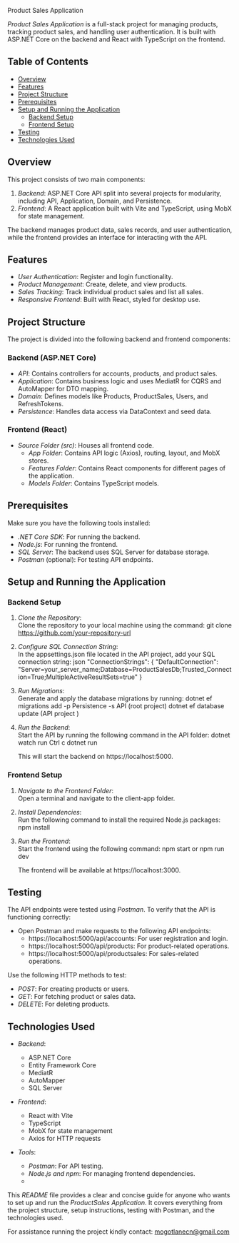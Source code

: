 Product Sales Application

*Product Sales Application* is a full-stack project for managing products, tracking product sales, and handling user authentication. It is built with ASP.NET Core on the backend and React with TypeScript on the frontend.

## Table of Contents

- [Overview](#overview)
- [Features](#features)
- [Project Structure](#project-structure)
- [Prerequisites](#prerequisites)
- [Setup and Running the Application](#setup-and-running-the-application)
  - [Backend Setup](#backend-setup)
  - [Frontend Setup](#frontend-setup)
- [Testing](#testing)
- [Technologies Used](#technologies-used)

## Overview

This project consists of two main components:

1. *Backend*: ASP.NET Core API split into several projects for modularity, including API, Application, Domain, and Persistence.
2. *Frontend*: A React application built with Vite and TypeScript, using MobX for state management.

The backend manages product data, sales records, and user authentication, while the frontend provides an interface for interacting with the API.

## Features

- *User Authentication*: Register and login functionality.
- *Product Management*: Create, delete, and view products.
- *Sales Tracking*: Track individual product sales and list all sales.
- *Responsive Frontend*: Built with React, styled for desktop use.
  
## Project Structure

The project is divided into the following backend and frontend components:

### Backend (ASP.NET Core)
- *API*: Contains controllers for accounts, products, and product sales.
- *Application*: Contains business logic and uses MediatR for CQRS and AutoMapper for DTO mapping.
- *Domain*: Defines models like Products, ProductSales, Users, and RefreshTokens.
- *Persistence*: Handles data access via DataContext and seed data.

### Frontend (React)
- *Source Folder (src)*: Houses all frontend code.
  - *App Folder*: Contains API logic (Axios), routing, layout, and MobX stores.
  - *Features Folder*: Contains React components for different pages of the application.
  - *Models Folder*: Contains TypeScript models.

## Prerequisites

Make sure you have the following tools installed:

- *.NET Core SDK*: For running the backend.
- *Node.js*: For running the frontend.
- *SQL Server*: The backend uses SQL Server for database storage.
- *Postman* (optional): For testing API endpoints.

## Setup and Running the Application

### Backend Setup

1. *Clone the Repository*:  
   Clone the repository to your local machine using the command:
   git clone https://github.com/your-repository-url
   

2. *Configure SQL Connection String*:  
   In the appsettings.json file located in the API project, add your SQL connection string:
   json
   "ConnectionStrings": {
     "DefaultConnection": "Server=your_server_name;Database=ProductSalesDb;Trusted_Connection=True;MultipleActiveResultSets=true"
   }
   

3. *Run Migrations*:  
   Generate and apply the database migrations by running:
   dotnet ef migrations add -p Persistence -s API (root project)
   dotnet ef database update (API project )
   

4. *Run the Backend*:  
   Start the API by running the following command in the API folder:
   dotnet watch run
   Ctrl c
   dotnet run
   
   This will start the backend on https://localhost:5000.

### Frontend Setup

1. *Navigate to the Frontend Folder*:  
   Open a terminal and navigate to the client-app folder.

2. *Install Dependencies*:  
   Run the following command to install the required Node.js packages:
   npm install
   

3. *Run the Frontend*:  
   Start the frontend using the following command:
   npm start or npm run dev
   
   The frontend will be available at https://localhost:3000.

## Testing

The API endpoints were tested using *Postman*. To verify that the API is functioning correctly:

- Open Postman and make requests to the following API endpoints:
  - https://localhost:5000/api/accounts: For user registration and login.
  - https://localhost:5000/api/products: For product-related operations.
  - https://localhost:5000/api/productsales: For sales-related operations.

Use the following HTTP methods to test:
- *POST*: For creating products or users.
- *GET*: For fetching product or sales data.
- *DELETE*: For deleting products.

## Technologies Used

- *Backend*: 
  - ASP.NET Core
  - Entity Framework Core
  - MediatR
  - AutoMapper
  - SQL Server

- *Frontend*:
  - React with Vite
  - TypeScript
  - MobX for state management
  - Axios for HTTP requests

- *Tools*:
  - *Postman*: For API testing.
  - *Node.js and npm*: For managing frontend dependencies.
  - 

This *README* file provides a clear and concise guide for anyone who wants to set up and run the *ProductSales Application*. It covers everything from the project structure, setup instructions, testing with Postman, and the technologies used.

For assistance running the project kindly contact: mogotlanecn@gmail.com
